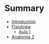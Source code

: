 # Summary

* [Introduction](README.md)
* [Fisiologia](chapter1.md)
  * [Aula 1](chapter1/aula-1.md)
* [Anatomia 2](anatomia-2.md)

